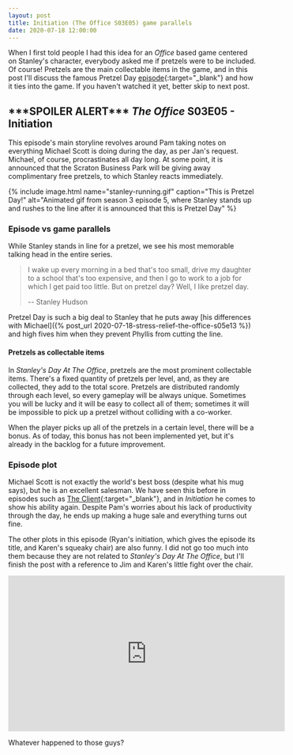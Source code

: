 ```yaml
---
layout: post
title: Initiation (The Office S03E05) game parallels
date: 2020-07-18 12:00:00
---
```


When I first told people I had this idea for an _Office_ based game centered on Stanley's character, everybody asked me if pretzels were to be included. Of course! Pretzels are the main collectable items in the game, and in this post I'll discuss the famous Pretzel Day [episode](https://www.imdb.com/title/tt0873237/){:target="_blank"} and how it ties into the game. If you haven't watched it yet, better skip to next post.

## \*\*\*SPOILER ALERT\*\*\* _The Office_ S03E05 - Initiation

This episode's main storyline revolves around Pam taking notes on everything Michael Scott is doing during the day, as per Jan's request. Michael, of course, procrastinates all day long. At some point, it is announced that the Scraton Business Park will be giving away complimentary free pretzels, to which Stanley reacts immediately.

{% include image.html name="stanley-running.gif" caption="This is Pretzel Day!" alt="Animated gif from season 3 episode 5, where Stanley stands up and rushes to the line after it is announced that this is Pretzel Day" %}

### Episode vs game parallels

While Stanley stands in line for a pretzel, we see his most memorable talking head in the entire series.

> I wake up every morning in a bed that's too small, drive my daughter to a school that's too expensive, and then I go to work to a job for which I get paid too little. But on pretzel day? Well, I like pretzel day.
> 
> -- Stanley Hudson

Pretzel Day is such a big deal to Stanley that he puts away [his differences with Michael]({% post_url 2020-07-18-stress-relief-the-office-s05e13 %}) and high fives him when they prevent Phyllis from cutting the line.

#### Pretzels as collectable items

In _Stanley's Day At The Office_, pretzels are the most prominent collectable items. There's a fixed quantity of pretzels per level, and, as they are collected, they add to the total score. Pretzels are distributed randomly through each level, so every gameplay will be always unique. Sometimes you will be lucky and it will be easy to collect all of them; sometimes it will be impossible to pick up a pretzel without colliding with a co-worker.

When the player picks up all of the pretzels in a certain level, there will be a bonus. As of today, this bonus has not been implemented yet, but it's already in the backlog for a future improvement.

### Episode plot

Michael Scott is not exactly the world's best boss (despite what his mug says), but he is an excellent salesman. We have seen this before in episodes such as [The Client](https://www.imdb.com/title/tt0664524/){:target="_blank"}, and in _Initiation_ he comes to show his ability again. Despite Pam's worries about his lack of productivity through the day, he ends up making a huge sale and everything turns out fine.

The other plots in this episode (Ryan's initiation, which gives the episode its title, and Karen's squeaky chair) are also funny. I did not go too much into them because they are not related to _Stanley's Day At The Office_, but I'll finish the post with a reference to Jim and Karen's little fight over the chair.

<iframe width="560" height="315" src="https://www.youtube.com/embed/NI6aOFI7hms" frameborder="0" allow="accelerometer; autoplay; encrypted-media; gyroscope; picture-in-picture" class="blog-asset"></iframe>

Whatever happened to those guys?